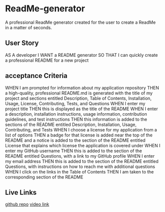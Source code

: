 # ReadMe-generator

A professional ReadMe generator created for the user to create a ReadMe in a matter of seconds.

## User Story

AS A developer
I WANT a README generator
SO THAT I can quickly create a professional README for a new project

## acceptance Criteria

WHEN I am prompted for information about my application repository
THEN a high-quality, professional README.md is generated with the title of my project and sections entitled Description, Table of Contents, Installation, Usage, License, Contributing, Tests, and Questions
WHEN I enter my project title
THEN this is displayed as the title of the README
WHEN I enter a description, installation instructions, usage information, contribution guidelines, and test instructions
THEN this information is added to the sections of the README entitled Description, Installation, Usage, Contributing, and Tests
WHEN I choose a license for my application from a list of options
THEN a badge for that license is added near the top of the README and a notice is added to the section of the README entitled License that explains which license the application is covered under
WHEN I enter my GitHub username
THEN this is added to the section of the README entitled Questions, with a link to my GitHub profile
WHEN I enter my email address
THEN this is added to the section of the README entitled Questions, with instructions on how to reach me with additional questions
WHEN I click on the links in the Table of Contents
THEN I am taken to the corresponding section of the README

## Live Links

[github repo](https://github.com/Cbaca4/ReadMe-generator)
[video link](https://watch.screencastify.com/v/X9eBsqwzmGi9Y7ARVhhj)